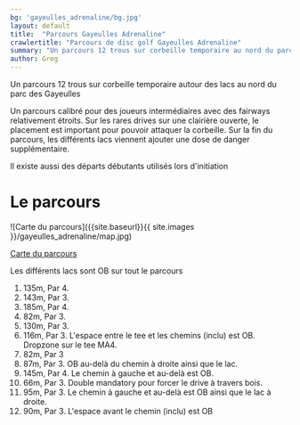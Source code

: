 ```yaml
---
bg: 'gayeulles_adrenaline/bg.jpg'
layout: default
title:  "Parcours Gayeulles Adrenaline"
crawlertitle: "Parcours de disc golf Gayeulles Adrenaline"
summary: "Un parcours 12 trous sur corbeille temporaire au nord du parc des Gayeulles"
author: Greg
---
```


Un parcours 12 trous sur corbeille temporaire autour des lacs au nord du parc des Gayeulles

Un parcours calibré pour des joueurs intermédiaires avec des fairways relativement étroits. Sur les rares drives sur une clairière ouverte, le placement est important pour pouvoir attaquer la corbeille. Sur la fin du parcours, les différents lacs viennent ajouter une dose de danger supplémentaire.

Il existe aussi des départs débutants utilisés lors d'initiation


# Le parcours

![Carte du parcours]({{site.baseurl}}{{ site.images }}/gayeulles_adrenaline/map.jpg)

[Carte du parcours](https://www.google.fr/maps/@48.137202,-1.6498204,507m/data=!3m1!1e3!4m2!6m1!1s1_nlESuG1QZ4yIqVgezzTSKVPszA)

Les différents lacs sont OB sur tout le parcours

 1. 135m, Par 4.
 2. 143m, Par 3.
 3. 185m, Par 4.
 4. 82m, Par 3.
 5. 130m, Par 3.
 6. 116m, Par 3. L'espace entre le tee et les chemins (inclu) est OB. Dropzone sur le tee MA4.
 7. 82m, Par 3
 8. 87m, Par 3. OB au-delà du chemin à droite ainsi que le lac.
 9. 145m, Par 4. Le chemin à gauche et au-delà est OB.
 10. 66m, Par 3. Double mandatory pour forcer le drive à travers bois.
 11. 95m, Par 3. Le chemin à gauche et au-delà est OB ainsi que le lac à droite.
 12. 90m, Par 3. L'espace avant le chemin (inclu) est OB